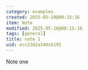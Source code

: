 ```yaml
---
category: examples
created: 2025-05-10@00:15:16
item: Note
modified: 2025-05-10@00:15:16
tags: [general]
title: note 1
uid: ecc23d2a340cb195
---
```


Note one